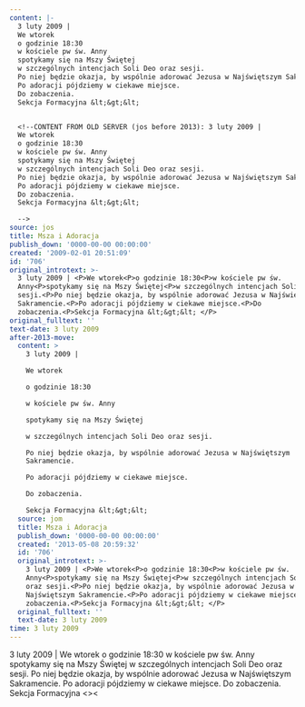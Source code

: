 ```yaml
---
content: |-
  3 luty 2009 | 
  We wtorek
  o godzinie 18:30
  w kościele pw św. Anny
  spotykamy się na Mszy Świętej
  w szczególnych intencjach Soli Deo oraz sesji.
  Po niej będzie okazja, by wspólnie adorować Jezusa w Najświętszym Sakramencie.
  Po adoracji pójdziemy w ciekawe miejsce.
  Do zobaczenia.
  Sekcja Formacyjna &lt;&gt;&lt; 


  <!--CONTENT FROM OLD SERVER (jos before 2013): 3 luty 2009 | 
  We wtorek
  o godzinie 18:30
  w kościele pw św. Anny
  spotykamy się na Mszy Świętej
  w szczególnych intencjach Soli Deo oraz sesji.
  Po niej będzie okazja, by wspólnie adorować Jezusa w Najświętszym Sakramencie.
  Po adoracji pójdziemy w ciekawe miejsce.
  Do zobaczenia.
  Sekcja Formacyjna &lt;&gt;&lt; 

  -->
source: jos
title: Msza i Adoracja
publish_down: '0000-00-00 00:00:00'
created: '2009-02-01 20:51:09'
id: '706'
original_introtext: >-
  3 luty 2009 | <P>We wtorek<P>o godzinie 18:30<P>w kościele pw św.
  Anny<P>spotykamy się na Mszy Świętej<P>w szczególnych intencjach Soli Deo oraz
  sesji.<P>Po niej będzie okazja, by wspólnie adorować Jezusa w Najświętszym
  Sakramencie.<P>Po adoracji pójdziemy w ciekawe miejsce.<P>Do
  zobaczenia.<P>Sekcja Formacyjna &lt;&gt;&lt; </P>
original_fulltext: ''
text-date: 3 luty 2009
after-2013-move:
  content: >
    3 luty 2009 | 

    We wtorek

    o godzinie 18:30

    w kościele pw św. Anny

    spotykamy się na Mszy Świętej

    w szczególnych intencjach Soli Deo oraz sesji.

    Po niej będzie okazja, by wspólnie adorować Jezusa w Najświętszym
    Sakramencie.

    Po adoracji pójdziemy w ciekawe miejsce.

    Do zobaczenia.

    Sekcja Formacyjna &lt;&gt;&lt; 
  source: jom
  title: Msza i Adoracja
  publish_down: '0000-00-00 00:00:00'
  created: '2013-05-08 20:59:32'
  id: '706'
  original_introtext: >-
    3 luty 2009 | <P>We wtorek<P>o godzinie 18:30<P>w kościele pw św.
    Anny<P>spotykamy się na Mszy Świętej<P>w szczególnych intencjach Soli Deo
    oraz sesji.<P>Po niej będzie okazja, by wspólnie adorować Jezusa w
    Najświętszym Sakramencie.<P>Po adoracji pójdziemy w ciekawe miejsce.<P>Do
    zobaczenia.<P>Sekcja Formacyjna &lt;&gt;&lt; </P>
  original_fulltext: ''
  text-date: 3 luty 2009
time: 3 luty 2009
---
```

3 luty 2009 | 
We wtorek
o godzinie 18:30
w kościele pw św. Anny
spotykamy się na Mszy Świętej
w szczególnych intencjach Soli Deo oraz sesji.
Po niej będzie okazja, by wspólnie adorować Jezusa w Najświętszym Sakramencie.
Po adoracji pójdziemy w ciekawe miejsce.
Do zobaczenia.
Sekcja Formacyjna &lt;&gt;&lt; 


<!--CONTENT FROM OLD SERVER (jos before 2013): 3 luty 2009 | 
We wtorek
o godzinie 18:30
w kościele pw św. Anny
spotykamy się na Mszy Świętej
w szczególnych intencjach Soli Deo oraz sesji.
Po niej będzie okazja, by wspólnie adorować Jezusa w Najświętszym Sakramencie.
Po adoracji pójdziemy w ciekawe miejsce.
Do zobaczenia.
Sekcja Formacyjna &lt;&gt;&lt; 

-->

<!--{{json:{"created_date":"2009-02-01 20:51:09","publish_down":"0000-00-00 00:00:00","id":"706"}}}-->
